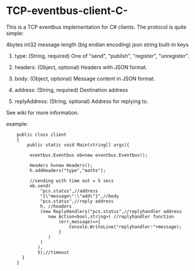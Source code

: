 # TCP-eventbus-client-C-

This is a TCP eventbus implementation for C# clients. The protocol is quite simple:

4bytes int32 message length (big endian encoding)
json string
built-in keys

1) type: (String, required) One of "send", "publish", "register", "unregister".

2) headers: (Object, optional) Headers with JSON format.

3) body: (Object, optional) Message content in JSON format.

4) address: (String, required) Destination address

5) replyAddress: (String, optional) Address for replying to.

See wiki for more information.

example:

        public class client
        {
            public static void Main(string[] args){
             
             eventbus.Eventbus eb=new eventbus.Eventbus();
            
             Headers h=new Headers();
             h.addHeaders("type","maths");

             //sending with time out = 5 secs
             eb.send(
                 "pcs.status",//address
                 "{\"message\":\"add\"}",//body
                 "pcs.status",//reply address
                 h, //headers
                 (new ReplyHandlers("pcs.status",//replyhandler address
                    new Action<bool,string>( //replyhandler function
                        (err,message)=>{
                            Console.WriteLine("replyhandler:"+message);
                        }
                    )
                 )
                ),
                5);//timeout
          }
        }

